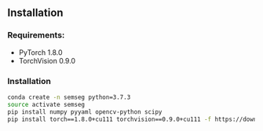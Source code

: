 ## Installation

### Requirements:
- PyTorch 1.8.0
- TorchVision 0.9.0

### Installation

```bash
conda create -n semseg python=3.7.3
source activate semseg
pip install numpy pyyaml opencv-python scipy
pip install torch==1.8.0+cu111 torchvision==0.9.0+cu111 -f https://download.pytorch.org/whl/torch_stable.html
```
